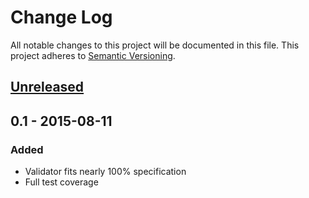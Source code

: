 # Change Log

All notable changes to this project will be documented in this file.
This project adheres to [Semantic Versioning](http://semver.org/).

## [Unreleased][]

## 0.1 - 2015-08-11

### Added

- Validator fits nearly 100% specification
- Full test coverage

[Unreleased]: https://github.com/Art4/json-api-client/compare/0.1...HEAD
